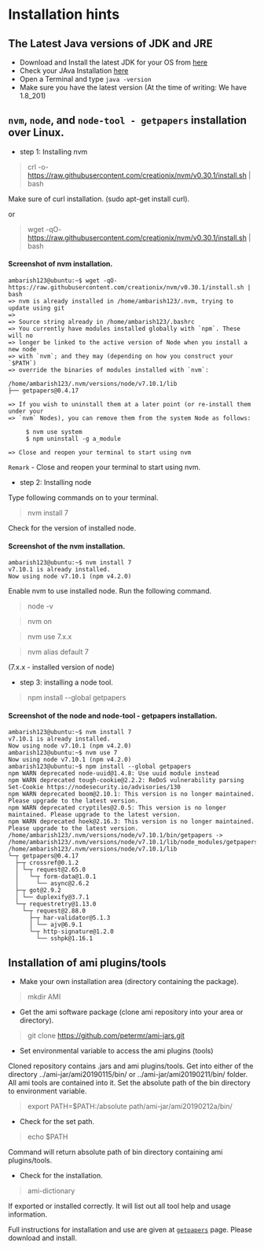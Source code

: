 # Installation hints

## The Latest Java versions of JDK and JRE

   - Download and Install the latest JDK for your OS from <a href=https://www.oracle.com/technetwork/java/javase/downloads/jdk8-downloads-2133151.html>here</a>
   - Check your JAva Installation <a href=https://www.java.com/en/download/help/version_manual.xml>here</a>
   - Open a Terminal and type <code>java -version</code>
   - Make sure you have the latest version (At the time of writing: We have 1.8_201)

## `nvm`, `node`, and `node-tool - getpapers` installation over Linux.

- step 1: Installing nvm  

>crl -o- https://raw.githubusercontent.com/creationix/nvm/v0.30.1/install.sh | bash

Make sure of curl installation. (sudo apt-get install curl).

or

>wget -qO- https://raw.githubusercontent.com/creationix/nvm/v0.30.1/install.sh | bash

#### Screenshot of nvm installation.

````
ambarish123@ubuntu:~$ wget -qO- https://raw.githubusercontent.com/creationix/nvm/v0.30.1/install.sh | bash
=> nvm is already installed in /home/ambarish123/.nvm, trying to update using git
=> 
=> Source string already in /home/ambarish123/.bashrc
=> You currently have modules installed globally with `npm`. These will no
=> longer be linked to the active version of Node when you install a new node
=> with `nvm`; and they may (depending on how you construct your `$PATH`)
=> override the binaries of modules installed with `nvm`:

/home/ambarish123/.nvm/versions/node/v7.10.1/lib
├── getpapers@0.4.17

=> If you wish to uninstall them at a later point (or re-install them under your
=> `nvm` Nodes), you can remove them from the system Node as follows:

     $ nvm use system
     $ npm uninstall -g a_module

=> Close and reopen your terminal to start using nvm
````
`Remark` - Close and reopen your terminal to start using nvm.

- step 2: Installing node

Type following commands on to your terminal.

>nvm install 7

Check for the version of installed node.

#### Screenshot of the nvm installation.

````
ambarish123@ubuntu:~$ nvm install 7
v7.10.1 is already installed.
Now using node v7.10.1 (npm v4.2.0)

````



Enable nvm to use installed node. Run the following command.
 
>node -v
 
>nvm on

>nvm use 7.x.x

>nvm alias default 7

(7.x.x - installed version of node) 

- step 3: installing a node tool.

>npm install --global getpapers

#### Screenshot of the node and node-tool - getpapers installation.

```
ambarish123@ubuntu:~$ nvm install 7
v7.10.1 is already installed.
Now using node v7.10.1 (npm v4.2.0)
ambarish123@ubuntu:~$ nvm use 7
Now using node v7.10.1 (npm v4.2.0)
ambarish123@ubuntu:~$ npm install --global getpapers
npm WARN deprecated node-uuid@1.4.8: Use uuid module instead
npm WARN deprecated tough-cookie@2.2.2: ReDoS vulnerability parsing Set-Cookie https://nodesecurity.io/advisories/130
npm WARN deprecated boom@2.10.1: This version is no longer maintained. Please upgrade to the latest version.
npm WARN deprecated cryptiles@2.0.5: This version is no longer maintained. Please upgrade to the latest version.
npm WARN deprecated hoek@2.16.3: This version is no longer maintained. Please upgrade to the latest version.
/home/ambarish123/.nvm/versions/node/v7.10.1/bin/getpapers -> /home/ambarish123/.nvm/versions/node/v7.10.1/lib/node_modules/getpapers/bin/getpapers.js
/home/ambarish123/.nvm/versions/node/v7.10.1/lib
└─┬ getpapers@0.4.17 
  ├─┬ crossref@0.1.2
  │ └─┬ request@2.65.0
  │   └─┬ form-data@1.0.1
  │     └── async@2.6.2 
  ├─┬ got@2.9.2
  │ └── duplexify@3.7.1 
  └─┬ requestretry@1.13.0
    └─┬ request@2.88.0
      ├─┬ har-validator@5.1.3
      │ └── ajv@6.9.1 
      └─┬ http-signature@1.2.0
        └── sshpk@1.16.1 

```


## Installation of ami plugins/tools

- Make your own installation area (directory containing the package).
   
> mkdir AMI

- Get the ami software package (clone ami repository into your area or directory).  

> git clone https://github.com/petermr/ami-jars.git

- Set environmental variable to access the ami plugins (tools)

Cloned repository contains .jars and ami plugins/tools. Get into either of the directory ../ami-jar/ami20190115/bin/ or 
../ami-jar/ami20190211/bin/ folder. All ami tools are contained into it. Set the absolute path of the bin directory to environment variable.

> export PATH=$PATH:/absolute path/ami-jar/ami20190212a/bin/


- Check for the set path.

> echo $PATH

Command will return absolute path of bin directory containing ami plugins/tools.

- Check for the installation.

> ami-dictionary 

If exported or installed correctly. It will list out all tool help and usage information.


Full instructions for installation and use are given at [`getpapers`](http://github.com/contentmine/getpapers) page. Please download and install.



